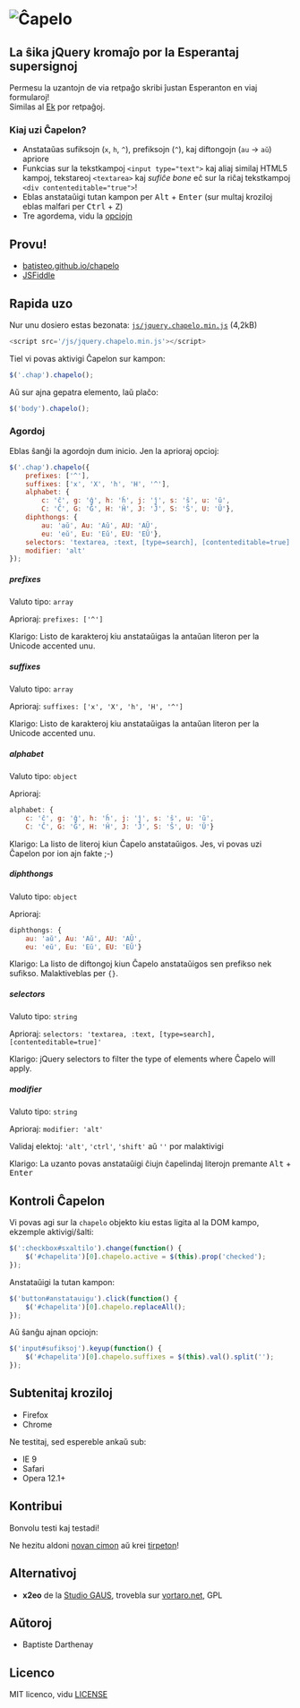 # ![Ĉapelo](https://cdn.rawgit.com/batisteo/chapelo/master/img/chapelo.svg)


## La ŝika jQuery kromaĵo por la Esperantaj supersignoj

Permesu la uzantojn de via retpaĝo skribi ĵustan Esperanton en viaj formularoj!  
Similas al [Ek](http://www.esperanto.mv.ru/Ek/) por retpaĝoj.


### Kiaj uzi Ĉapelon?

- Anstataŭas sufiksojn (`x`, `h`, `^`), prefiksojn (`^`), kaj diftongojn (`au` → `aŭ`) apriore
- Funkcias sur la tekstkampoj `<input type="text">` kaj aliaj similaj HTML5 kampoj, tekstareoj `<textarea>` kaj *sufiĉe bone* eĉ sur la riĉaj tekstkampoj `<div contenteditable="true">`!
- Eblas anstataŭigi tutan kampon per <kbd>Alt</kbd> + <kbd>Enter</kbd> (sur multaj kroziloj eblas malfari per <kbd>Ctrl</kbd> + <kbd>Z</kbd>)
- Tre agordema, vidu la [opciojn](#agordoj)


## Provu!

- [batisteo.github.io/chapelo](https://batisteo.github.io/chapelo/)
- [JSFiddle](http://jsfiddle.net/L1xuc3aq/)


## Rapida uzo

Nur unu dosiero estas bezonata: [`js/jquery.chapelo.min.js`](https://github.com/batisteo/chapelo/blob/master/js/jquery.chapelo.min.js) (4,2kB)
```javascript
<script src='/js/jquery.chapelo.min.js'></script>
```

Tiel vi povas aktivigi Ĉapelon sur kampon:
```javascript
$('.chap').chapelo();
```

Aŭ sur ajna gepatra elemento, laŭ plaĉo:
```javascript
$('body').chapelo();
```

### Agordoj

Eblas ŝanĝi la agordojn dum inicio. Jen la aprioraj opcioj:
```javascript
$('.chap').chapelo({
    prefixes: ['^'],
    suffixes: ['x', 'X', 'h', 'H', '^'],
    alphabet: {
        c: 'ĉ', g: 'ĝ', h: 'ĥ', j: 'ĵ', s: 'ŝ', u: 'ŭ',
        C: 'Ĉ', G: 'Ĝ', H: 'Ĥ', J: 'Ĵ', S: 'Ŝ', U: 'Ŭ'},
    diphthongs: {
        au: 'aŭ', Au: 'Aŭ', AU: 'AŬ',
        eu: 'eŭ', Eu: 'Eŭ', EU: 'EŬ'},
    selectors: 'textarea, :text, [type=search], [contenteditable=true]',
    modifier: 'alt'
});
```

##### prefixes
Valuto tipo: `array`

Aprioraj: `prefixes: ['^']`

Klarigo: Listo de karakteroj kiu anstataŭigas la antaŭan literon per la Unicode accented unu.

##### suffixes
Valuto tipo: `array`

Aprioraj: `suffixes: ['x', 'X', 'h', 'H', '^']`

Klarigo: Listo de karakteroj kiu anstataŭigas la antaŭan literon per la Unicode accented unu.

##### alphabet
Valuto tipo: `object`

Aprioraj:
```javascript
alphabet: {
    c: 'ĉ', g: 'ĝ', h: 'ĥ', j: 'ĵ', s: 'ŝ', u: 'ŭ',
    C: 'Ĉ', G: 'Ĝ', H: 'Ĥ', J: 'Ĵ', S: 'Ŝ', U: 'Ŭ'}
```

Klarigo: La listo de literoj kiun Ĉapelo anstataŭigos. Jes, vi povas uzi Ĉapelon por ion ajn fakte ;-)

##### diphthongs
Valuto tipo: `object`

Aprioraj:
```javascript
diphthongs: {
    au: 'aŭ', Au: 'Aŭ', AU: 'AŬ',
    eu: 'eŭ', Eu: 'Eŭ', EU: 'EŬ'}
```

Klarigo: La listo de diftongoj kiun Ĉapelo anstataŭigos sen prefikso nek sufikso. Malaktiveblas per `{}`.

##### selectors
Valuto tipo: `string`

Aprioraj: `selectors: 'textarea, :text, [type=search], [contenteditable=true]'`

Klarigo: jQuery selectors to filter the type of elements where Ĉapelo will apply.

##### modifier
Valuto tipo: `string`

Aprioraj: `modifier: 'alt'`

Validaj elektoj: `'alt'`, `'ctrl'`, `'shift'` aŭ  `''` por malaktivigi

Klarigo: La uzanto povas anstataŭigi ĉiujn ĉapelindaj literojn premante <kbd>Alt</kbd> + <kbd>Enter</kdb>


## Kontroli Ĉapelon

Vi povas agi sur la `chapelo` objekto kiu estas ligita al la DOM kampo, ekzemple aktivigi/ŝalti:
```javascript
$(':checkbox#sxaltilo').change(function() {
    $('#chapelita')[0].chapelo.active = $(this).prop('checked');
});
```

Anstataŭigi la tutan kampon:
```javascript
$('button#anstatauigu').click(function() {
    $('#chapelita')[0].chapelo.replaceAll();
});
```

Aŭ ŝanĝu ajnan opciojn:
```javascript
$('input#sufiksoj').keyup(function() {
    $('#chapelita')[0].chapelo.suffixes = $(this).val().split('');
});
```


## Subtenitaj kroziloj

- Firefox
- Chrome

Ne testitaj, sed espereble ankaŭ sub:
- IE 9
- Safari
- Opera 12.1+


## Kontribui

Bonvolu testi kaj testadi!

Ne hezitu aldoni [novan cimon](https://github.com/batisteo/chapelo/issues/new) aŭ krei [tirpeton](https://github.com/batisteo/chapelo/pulls)!


## Alternativoj

- **x2eo** de la [Studio GAUS](http://www.studiogaus.com), trovebla sur [vortaro.net](http://vortaro.net/js/3/common.js), GPL


## Aŭtoroj

- Baptiste Darthenay


## Licenco

MIT licenco, vidu [LICENSE](https://github.com/batisteo/chapelo/blob/master/LICENSE)
